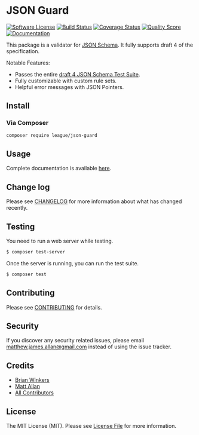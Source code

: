 # JSON Guard

[![Software License][ico-license]](LICENSE.md)
[![Build Status][ico-travis]][link-travis]
[![Coverage Status][ico-scrutinizer]][link-scrutinizer]
[![Quality Score][ico-code-quality]][link-code-quality]
[![Documentation][ico-docs]][link-docs]

This package is a validator for [JSON Schema](http://json-schema.org/).  It fully supports draft 4 of the specification.

Notable Features:

- Passes the entire [draft 4 JSON Schema Test Suite](https://github.com/json-schema/JSON-Schema-Test-Suite).
- Fully customizable with custom rule sets.
- Helpful error messages with JSON Pointers.

## Install

### Via Composer

```bash
composer require league/json-guard
```

## Usage

Complete documentation is available [here](http://json-guard.activerules.com/).

## Change log

Please see [CHANGELOG](CHANGELOG.md) for more information about what has changed recently.

## Testing

You need to run a web server while testing.

```bash
$ composer test-server
```

Once the server is running, you can run the test suite.

``` bash
$ composer test
```

## Contributing

Please see [CONTRIBUTING](CONTRIBUTING.md) for details.

## Security

If you discover any security related issues, please email matthew.james.allan@gmail.com instead of using the issue tracker.

## Credits

- [Brian Winkers][fork-link-author]
- [Matt Allan][original-link-author]
- [All Contributors][link-contributors]

## License

The MIT License (MIT). Please see [License File](LICENSE.md) for more information.

[link-travis]: https://travis-ci.org/activerules/json-guard
[link-scrutinizer]: https://scrutinizer-ci.com/g/activerules/json-guard/code-structure
[link-code-quality]: https://scrutinizer-ci.com/g/activerules/json-guard
[link-docs]: http://json-guard.thephpleague.com/
[fork-link-author]: https://github.com/activerules
[original-link-author]: https://github.com/activerules
[link-contributors]: ../../contributors

[ico-license]: https://img.shields.io/badge/license-MIT-brightgreen.svg?style=flat-square
[ico-travis]: https://img.shields.io/travis/activerules/json-guard/master.svg?style=flat-square
[ico-scrutinizer]: https://img.shields.io/scrutinizer/coverage/g/activerules/json-guard.svg?style=flat-square
[ico-code-quality]: https://img.shields.io/scrutinizer/g/activerules/json-guard.svg?style=flat-square
[ico-docs]: https://img.shields.io/badge/Docs-Latest-brightgreen.svg?style=flat-square
